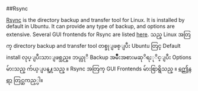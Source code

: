 ##Rsync

[Rsync](http://rsync.samba.org/) is the directory backup and transfer tool for Linux. It is installed by default in Ubuntu. It can provide any type of backup, and options are extensive. Several GUI frontends for Rsync are listed [here](http://www.debianhelp.co.uk/rsyncweb.htm). သည္ Linux အတြက္ directory backup and transfer tool တစ္ခုျဖစ္ျပီး Ubuntu တြင္ Default install လုပ္ျပီးသားျဖစ္သည္။ ဘယ္လုိ Backup အမ်ဳိဳးအစားမဆုိရႏုိင္ျပီး Options မ်ားသည္ က်ယ္ျပန္႔သည္ ။ Rsync အတြက္ GUI Frontends မ်ားစြာရွိသည္ ။ [ဤေနရာ](http://www.debianhelp.co.uk/rsyncweb.htm) တြင္ႀကည့္ပါ။ 
